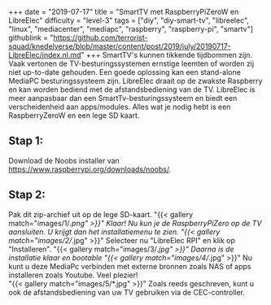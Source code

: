 +++
date = "2019-07-17"
title = "SmartTV met RaspberryPiZeroW en LibreElec"
difficulty = "level-3"
tags = ["diy", "diy-smart-tv", "libreelec", "linux", "mediacenter", "mediapc", "raspberry", "raspberry-pi", "smartv"]
githublink = "https://github.com/terrorist-squad/knedelverse/blob/master/content/post/2019/july/20190717-LibreElec/index.nl.md"
+++
SmartTV's kunnen tikkende tijdbommen zijn. Vaak vertonen de TV-besturingssystemen ernstige leemten of worden zij niet up-to-date gehouden. Een goede oplossing kan een stand-alone MediaPC besturingssysteem zijn. LibreElec draait op de zwakste Raspberry en kan worden bediend met de afstandsbediening van de TV. LibreElec is meer aanpasbaar dan een SmartTv-besturingssysteem en biedt een verscheidenheid aan apps/modules. Alles wat je nodig hebt is een RaspberryZeroW en een lege SD kaart.
## Stap 1:
Download de Noobs installer van https://www.raspberrypi.org/downloads/noobs/.
## Stap 2:
Pak dit zip-archief uit op de lege SD-kaart.
"{{< gallery match="images/1/*.png" >}}"
Klaar! Nu kun je de RaspberryPiZero op de TV aansluiten. U krijgt dan het installatiemenu te zien.
"{{< gallery match="images/2/*.jpg" >}}"
Selecteer nu "LibreElec RPI" en klik op "Installeren".
"{{< gallery match="images/3/*.jpg" >}}"
Daarna is de installatie klaar en bootable
"{{< gallery match="images/4/*.jpg" >}}"
Nu kunt u deze MediaPc verbinden met externe bronnen zoals NAS of apps installeren zoals Youtube. Veel plezier!   
"{{< gallery match="images/5/*.jpg" >}}"
Zoals reeds geschreven, kunt u ook de afstandsbediening van uw TV gebruiken via de CEC-controller.

